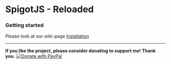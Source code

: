 # SpigotJS - Reloaded
### Getting started
Please look at our wiki-page [Installation](https://github.com/SpigotJS/SpigotJS-Reloaded/wiki/Installation "Installation")


------------
**If you like the project, please consider donating to support me! Thank you.**
[![Donate with PayPal](https://raw.githubusercontent.com/stefan-niedermann/paypal-donate-button/master/paypal-donate-button.png)](https://www.paypal.com/cgi-bin/webscr?cmd=_s-xclick&hosted_button_id=A72LG8TP75BHG&source=url)